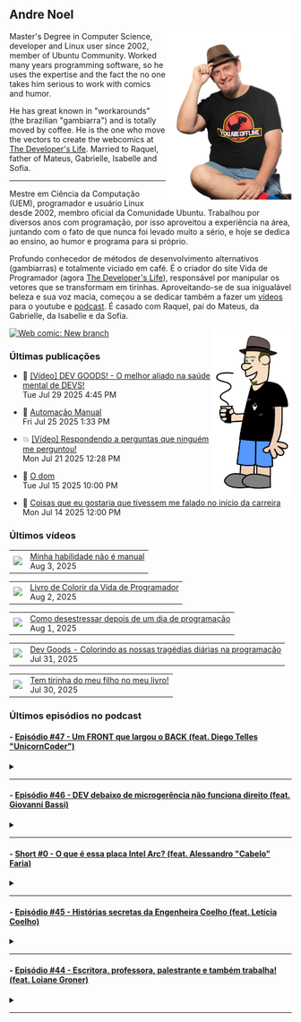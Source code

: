 ## Andre Noel

<!--
**andre-noel/andre-noel** is a ✨ _special_ ✨ repository because its `README.md` (this file) appears on your GitHub profile.

Here are some ideas to get you started:

- 🔭 I’m currently working on ...
- 🌱 I’m currently learning ...
- 👯 I’m looking to collaborate on ...
- 🤔 I’m looking for help with ...
- 💬 Ask me about ...
- 📫 How to reach me: ...
- 😄 Pronouns: ...
- ⚡ Fun fact: ...
-->

<img src="noel-github.png" align="right" height="300px">

Master's Degree in Computer Science, developer and Linux user since 2002, member of Ubuntu Community. Worked many years programming software, so he uses the expertise and the fact the no one takes him serious to work with comics and humor.

He has great known in "workarounds" (the brazilian "gambiarra") and is totally moved by coffee. He is the one who move the vectors to create the webcomics at [The Developer's Life](https://developerslife.tech/). Married to Raquel, father of Mateus, Gabrielle, Isabelle and Sofia.

---

Mestre em Ciência da Computação (UEM), programador e usuário Linux desde 2002, membro oficial da Comunidade Ubuntu. Trabalhou por diversos anos com programação, por isso aproveitou a experiência na área, juntando com o fato de que nunca foi levado muito a sério, e hoje se dedica ao ensino, ao humor e programa para si próprio.

Profundo conhecedor de métodos de desenvolvimento alternativos (gambiarras) e totalmente viciado em café. É o criador do site Vida de Programador (agora [The Developer's Life](https://developerslife.tech/)), responsável por manipular os vetores que se transformam em tirinhas. Aproveitando-se de sua inigualável beleza e sua voz macia, começou a se dedicar também a fazer um [vídeos](https://youtube.com/ProgramadorREAL) para o youtube e [podcast](https://podcast.developerslife.tech/). É casado com Raquel, pai do Mateus, da Gabrielle, da Isabelle e da Sofia.

<img src="eu2023.png" align="right" height="300px">

<a href="https://developerslife.tech/en/2022/05/30/new-branch/"><img src="https://developerslife.tech/en/uploads/2022/05/tirinhaEN-234.png" style="width:500px" alt="Web comic: New branch" /></a>

### Últimas publicações
<!-- BLOG-POST-LIST:START --><ul><li>🤯 <a href="https://developerslife.tech/pt/2025/07/29/video-dev-goods/">[Vídeo] DEV GOODS! - O melhor aliado na saúde mental de DEVS!</a><br/>Tue Jul 29 2025 4:45 PM</li></ul>
<ul><li>🤣 <a href="https://developerslife.tech/pt/2025/07/25/automacao-manual/">Automação Manual</a><br/>Fri Jul 25 2025 1:33 PM</li></ul>
<ul><li>💥 <a href="https://developerslife.tech/pt/2025/07/21/video-respondendo-a-perguntas-que-ninguem-me-perguntou/">[Vídeo] Respondendo a perguntas que ninguém me perguntou!</a><br/>Mon Jul 21 2025 12:28 PM</li></ul>
<ul><li>💬 <a href="https://developerslife.tech/pt/2025/07/15/o-dom/">O dom</a><br/>Tue Jul 15 2025 10:00 PM</li></ul>
<ul><li>🤣 <a href="https://developerslife.tech/pt/2025/07/14/video-coisas-que-eu-gostaria-que-tivessem-me-falado/">Coisas que eu gostaria que tivessem me falado no início da carreira</a><br/>Mon Jul 14 2025 12:00 PM</li></ul>
<!-- BLOG-POST-LIST:END -->

### Últimos vídeos
<!-- YOUTUBE:START --><table><tr><td><a href="https://www.youtube.com/shorts/J9pkNR8BL1E"><img width="140px" src="https://i.ytimg.com/vi/J9pkNR8BL1E/mqdefault.jpg"></a></td>
<td><a href="https://www.youtube.com/shorts/J9pkNR8BL1E">Minha habilidade não é manual</a><br/>Aug 3, 2025</td></tr></table>
<table><tr><td><a href="https://www.youtube.com/shorts/wAY2edXreEY"><img width="140px" src="https://i.ytimg.com/vi/wAY2edXreEY/mqdefault.jpg"></a></td>
<td><a href="https://www.youtube.com/shorts/wAY2edXreEY">Livro de Colorir da Vida de Programador</a><br/>Aug 2, 2025</td></tr></table>
<table><tr><td><a href="https://www.youtube.com/shorts/MaOhOfa0XNQ"><img width="140px" src="https://i.ytimg.com/vi/MaOhOfa0XNQ/mqdefault.jpg"></a></td>
<td><a href="https://www.youtube.com/shorts/MaOhOfa0XNQ">Como desestressar depois de um dia de programação</a><br/>Aug 1, 2025</td></tr></table>
<table><tr><td><a href="https://www.youtube.com/shorts/Ci2p7X1AurA"><img width="140px" src="https://i.ytimg.com/vi/Ci2p7X1AurA/mqdefault.jpg"></a></td>
<td><a href="https://www.youtube.com/shorts/Ci2p7X1AurA">Dev Goods - Colorindo as nossas tragédias diárias na programação</a><br/>Jul 31, 2025</td></tr></table>
<table><tr><td><a href="https://www.youtube.com/shorts/Lw1ljzwseXM"><img width="140px" src="https://i.ytimg.com/vi/Lw1ljzwseXM/mqdefault.jpg"></a></td>
<td><a href="https://www.youtube.com/shorts/Lw1ljzwseXM">Tem tirinha do meu filho no meu livro!</a><br/>Jul 30, 2025</td></tr></table>
<!-- YOUTUBE:END -->

### Últimos episódios no podcast
<!-- PODCAST:START -->
 #### - [Episódio #47 - Um FRONT que largou o BACK (feat. Diego Telles "UnicornCoder")](https://podcasters.spotify.com/pod/show/vidadeprogramador/episodes/Episdio-47---Um-FRONT-que-largou-o-BACK-feat--Diego-Telles-UnicornCoder-e2ppeea) 
 <details><summary></summary> <p>Uma conversa bem bacana com o Diego Telles, mundialmente conhecido como o UnicornCoder. No episódio ele conta sobre como foi do back para o front, como começou a história do unicórnio, falou sobre a paixão por ensinar e muito mais...</p>
<p><br /></p>
<p>Apoie esse podcast supimpa em https://apoia.se/vidadeprogramador</p>
 </details> 
 <hr /> 

 #### - [Episódio #46 - DEV debaixo de microgerência não funciona direito (feat. Giovanni Bassi)](https://podcasters.spotify.com/pod/show/vidadeprogramador/episodes/Episdio-46---DEV-debaixo-de-microgerncia-no-funciona-direito-feat--Giovanni-Bassi-e29rkmp) 
 <details><summary></summary> <p>Uma conversa supimpa, gravada diretamente no TDC Business, junto com o podcast &quot;Tem Tempo Pra Pergunta?&quot;. Conversei com o Giovanni Bassi, que tem uma história muito legal de empreendedorismo e gestão, é um dos fundadores da Lambda3, que foi adquirida pelo grupo TIVIT.</p>
<p><br></p>
<p>Conversamos sobre desenvolvimento, trabalho remoto ou presencial, gestão de equipes, gambiarras e mais...</p>
<p><br></p>
<p>Foi a primeira vez onde foi gravado presencialmente, com vídeo, provavelmente vai ser a única, portanto vocês podem acompanhar o podcast pelo link podcast.developerslife.tech ou em qualquer agregador de podcasts. Tem muito episódio bom por lá, dê uma olhada que você vai gostar!</p>
<p><br></p>
<p>https://podcast.developerslife.tech/</p>
<p>
Siga-me nas redes:
Twitter: https://twitter.com/ProgramadorREAL
Instagram: https://instagram.com/programadorreal<br></p>
 </details> 
 <hr /> 

 #### - [Short #0 - O que é essa placa Intel Arc? (feat. Alessandro "Cabelo" Faria)](https://podcasters.spotify.com/pod/show/vidadeprogramador/episodes/Short-0---O-que--essa-placa-Intel-Arc--feat--Alessandro-Cabelo-Faria-e1ujcui) 
 <details><summary></summary> <p>Você já ouviu falar na nova placa Intel Arc? É uma placa com GPU top, para concorrer com as famosas RTX, focada em processamento de Inteligência Artificial.</p>
<p>Como eu não sou expert nessa área, quem está comigo no episódio é o grande Cabelo, que é expert em inovação e que criou a primeira imagem Linux com driver nativo para essa nova placa.</p>
<p>Links citados no vídeo:</p>
<ul>
 <li><a href="https://sempreupdate.com.br/brasileiro-disponibiliza-primeira-imagem-linux-no-mundo-com-kernel-6-2-nativo-e-driver-opensource-da-intel-arc-estavel/">Brasileiro disponibiliza primeira imagem Linux no mundo com kernel 6.2 nativo e driver opensource da Intel ARC estável</a></li>
 <li><a href="https://adrenaline.com.br/noticias/v/70485/intel-anuncia-arc-marca-que-ira-concorrer-com-nvidia-geforce-e-amd-radeon-no-mercado">Intel anuncia Arc, marca que irá concorrer com NVIDIA GeForce e AMD Radeon no mercado</a></li>
  <li><a href="https://adrenaline.com.br/noticias/v/76734/gpu-intel-arc-a380-suporta-displayport-20-por-padrao-mas-nao-ha-monitor-compativel-ainda">GPU Intel Arc A380 suporta DisplayPort 2.0 por padrão, mas não há monitor compatível ainda</a></li>
</ul>
<p><br></p>
 </details> 
 <hr /> 

 #### - [Episódio #45 - Histórias secretas da Engenheira Coelho (feat. Letícia Coelho)](https://podcasters.spotify.com/pod/show/vidadeprogramador/episodes/Episdio-45---Histrias-secretas-da-Engenheira-Coelho-feat--Letcia-Coelho-e1lm63h) 
 <details><summary></summary> <p>Uma conversa com a Letícia Coelho (conhecida como Engenheira Coelho), sobre o que ela faz, como começou, como queimou plaquinhas e etc.</p>
<p>Links da letícia:</p>
<p>Twitter: https://twitter.com/EngineerRabbit</p>
<p>Instagram: https://instagram.com/engenheira.coelho</p>
<p>Linktree: https://linktr.ee/engenheira.coelho</p>
 </details> 
 <hr /> 

 #### - [Episódio #44 - Escritora, professora, palestrante e também trabalha! (feat. Loiane Groner)](https://podcasters.spotify.com/pod/show/vidadeprogramador/episodes/Episdio-44---Escritora--professora--palestrante-e-tambm-trabalha--feat--Loiane-Groner-e1l3fvf) 
 <details><summary></summary> <p>Um papo gostoso com a Loiane Groner sobre Angular, Java, aulas, gambiarras, mundo financeiro e etc.!</p>
<p>Dá o play e aproveite!</p>
<p>Links:</p>
<p>Canal da Loiane: https://www.youtube.com/loianegroner</p>
 </details> 
 <hr /> 
<!-- PODCAST:END -->